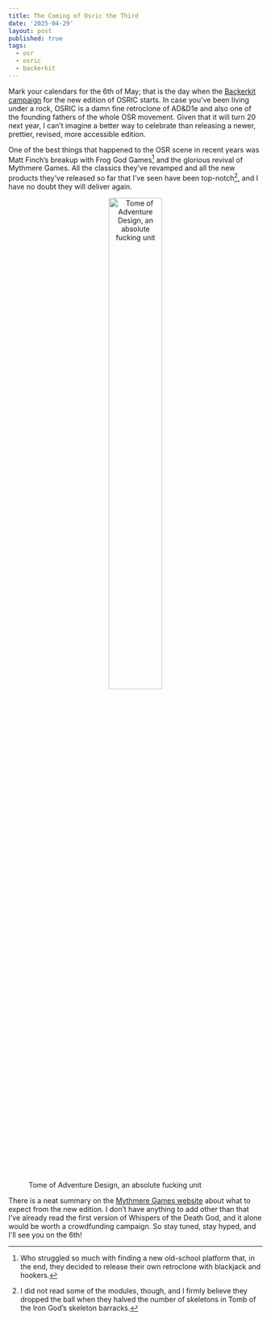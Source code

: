 ```yaml
---
title: The Coming of Osric the Third
date: '2025-04-29'
layout: post
published: true
tags:
  - osr
  - osric
  - backerkit
---
```

Mark your calendars for the 6th of May; that is the day when the [Backerkit campaign](https://www.backerkit.com/c/projects/mythmere-games/osric-3/launch_party) for the new edition of OSRIC starts. In case you’ve been living under a rock, OSRIC is a damn fine retroclone of AD&D1e and also one of the founding fathers of the whole OSR movement. Given that it will turn 20 next year, I can’t imagine a better way to celebrate than releasing a newer, prettier, revised, more accessible edition.

One of the best things that happened to the OSR scene in recent years was Matt Finch’s breakup with Frog God Games[^1] and the glorious revival of Mythmere Games. All the classics they’ve revamped and all the new products they’ve released so far that I’ve seen have been top-notch[^2], and I have no doubt they will deliver again.

<figure>
<img src="https://vorpalmace.github.io/images/toad.jpg" alt="Tome of Adventure Design, an absolute fucking unit" style="display: block; width: 50%; margin-right: auto; margin-left: auto; text-align: center;"/>
<figcaption>Tome of Adventure Design, an absolute fucking unit</figcaption>
</figure>

There is a neat summary on the [Mythmere Games website](https://www.mythmeregames.com/blogs/news/osric-3-0) about what to expect from the new edition. I don’t have anything to add other than that I’ve already read the first version of Whispers of the Death God, and it alone would be worth a crowdfunding campaign. So stay tuned, stay hyped, and I'll see you on the 6th!

[^1]: Who struggled so much with finding a new old-school platform that, in the end, they decided to release their own retroclone with blackjack and hookers.

[^2]: I did not read some of the modules, though, and I firmly believe they dropped the ball when they halved the number of skeletons in Tomb of the Iron God’s skeleton barracks.
